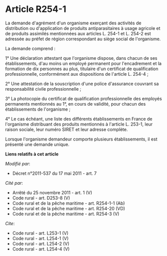 # Article R254-1

La demande d'agrément d'un organisme exerçant des activités de distribution ou d'application de produits antiparasitaires à
usage agricole et de produits assimilés mentionnées aux articles L. 254-1 et L. 254-2 est adressée au préfet de région
correspondant au siège social de l'organisme. 

La demande comprend : 

1° Une déclaration attestant que l'organisme dispose, dans chacun de ses établissements, d'au moins un employé permanent pour
l'encadrement et la formation de dix personnes au plus, titulaire d'un certificat de qualification professionnelle,
conformément aux dispositions de l'article L. 254-4 ; 

2° Une attestation de la souscription d'une police d'assurance couvrant sa responsabilité civile professionnelle ; 

3° La photocopie du certificat de qualification professionnelle des employés permanents mentionnés au 1°, en cours de
validité, pour chacun des établissements de l'organisme ; 

4° Le cas échéant, une liste des différents établissements en France de l'organisme distribuant des produits mentionnés à
l'article L. 253-1, leur raison sociale, leur numéro SIRET et leur adresse complète. 

Lorsque l'organisme demandeur comporte plusieurs établissements, il est présenté une demande unique.

**Liens relatifs à cet article**

_Modifié par_:

  - Décret n°2011-537 du 17 mai 2011 - art. 7

_Cité par_:

  - Arrêté du 25 novembre 2011 - art. 1 (V)
  - Code rural - art. D253-8 (V)
  - Code rural et de la pêche maritime - art. R254-1-1 (Ab)
  - Code rural et de la pêche maritime - art. R254-20 (VD)
  - Code rural et de la pêche maritime - art. R254-3 (V)

_Cite_:

  - Code rural - art. L253-1 (V)
  - Code rural - art. L254-1 (V)
  - Code rural - art. L254-2 (V)
  - Code rural - art. L254-4 (V)
